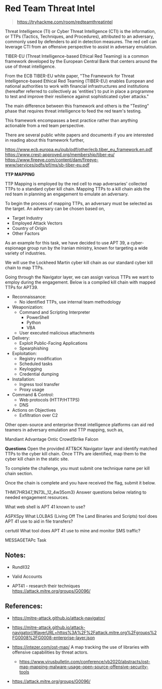 # Red Team Threat Intel
> https://tryhackme.com/room/redteamthreatintel

Threat Intelligence (TI) or Cyber Threat Intelligence (CTI) is the information, or TTPs (Tactics, Techniques, and Procedures), attributed to an adversary, commonly used by defenders to aid in detection measures. The red cell can leverage CTI from an offensive perspective to assist in adversary emulation.

TIBER-EU (Threat Intelligence-based Ethical Red Teaming) is a common framework developed by the European Central Bank that centers around the use of threat intelligence.

From the ECB TIBER-EU white paper, "The Framework for Threat Intelligence-based Ethical Red Teaming (TIBER-EU) enables European and national authorities to work with financial infrastructures and institutions (hereafter referred to collectively as 'entities') to put in place a programme to test and improve their resilience against sophisticated cyber attacks."



The main difference between this framework and others is the "Testing" phase that requires threat intelligence to feed the red team's testing.

This framework encompasses a best practice rather than anything actionable from a red team perspective.

There are several public white papers and documents if you are interested in reading about this framework further,

https://www.ecb.europa.eu/pub/pdf/other/ecb.tiber_eu_framework.en.pdf
https://www.crest-approved.org/membership/tiber-eu/
https://www.fireeye.com/content/dam/fireeye-www/services/pdfs/pf/ms/sb-tiber-eu.pdf

**TTP MAPPING** 

TTP Mapping is employed by the red cell to map adversaries' collected TTPs to a standard cyber kill chain. Mapping TTPs to a kill chain aids the red team in planning an engagement to emulate an adversary.

To begin the process of mapping TTPs, an adversary must be selected as the target. An adversary can be chosen based on,

- Target Industry
- Employed Attack Vectors
- Country of Origin
- Other Factors

As an example for this task, we have decided to use APT 39, a cyber-espionage group run by the Iranian ministry, known for targeting a wide variety of industries.

We will use the Lockheed Martin cyber kill chain as our standard cyber kill chain to map TTPs.


Going through the Navigator layer, we can assign various TTPs we want to employ during the engagement. Below is a compiled kill chain with mapped TTPs for APT39.

- Reconnaissance:
    - No identified TTPs, use internal team methodology
- Weaponization:
    - Command and Scripting Interpreter
        - PowerShell
        - Python
        - VBA
    - User executed malicious attachments
- Delivery:
    - Exploit Public-Facing Applications
    - Spearphishing
- Exploitation:
    - Registry modification
    - Scheduled tasks
    - Keylogging
    - Credential dumping
- Installation:
    - Ingress tool transfer
    - Proxy usage
- Command & Control:
    - Web protocols (HTTP/HTTPS)
    - DNS
- Actions on Objectives
    - Exfiltration over C2


Other open-source and enterprise threat intelligence platforms can aid red teamers in adversary emulation and TTP mapping, such as,

Mandiant Advantage
Ontic
CrowdStrike Falcon

**Questions**
Open the provided ATT&CK Navigator layer and identify matched TTPs to the cyber kill chain. Once TTPs are identified, map them to the cyber kill chain in the static site.

To complete the challenge, you must submit one technique name per kill chain section.

Once the chain is complete and you have received the flag, submit it below.

THM{7HR347_1N73L_12_4w35om3}
Answer questions below relating to needed engagement resources.

What web shell is APT 41 known to use? 

ASPXSpy
What LOLBAS (Living Off The Land Binaries and Scripts) tool does APT 41 use to aid in file transfers? 

certutil
What tool does APT 41 use to mine and monitor SMS traffic? 

MESSAGETAPc
Task



## Notes:
- Rundll32
- Valid Accounts

- APT41 - research their techniques https://attack.mitre.org/groups/G0096/


## References:

- https://mitre-attack.github.io/attack-navigator/

- https://mitre-attack.github.io/attack-navigator//#layerURL=https%3A%2F%2Fattack.mitre.org%2Fgroups%2FG0008%2FG0008-enterprise-layer.json


- https://intezer.com/ost-map/ A map tracking the use of libraries with offensive capabilities by threat actors.
  - https://www.virusbulletin.com/conference/vb2020/abstracts/ost-map-mapping-malware-usage-open-source-offensive-security-tools

- https://attack.mitre.org/groups/G0096/